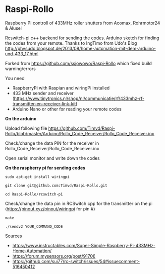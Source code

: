 # Raspi-Rollo
Raspberry PI controll of 433MHz roller shutters from Acomax, Rohrmotor24 &amp; Alusel

Rcswitch-pi c++ backend for sending the codes.
Arduino sketch for finding the codes from your remote. Thanks to IngTimo from Udo's Blog http://physudo.blogspot.de/2013/08/home-automation-mit-dem-arduino-und-433_17.html

Forked from https://github.com/ssjowowo/Raspi-Rollo which fixed build warning/errors

You need
- RaspberryPi with Raspian and wiringPi installed
- 433 MHz sender and receiver (https://www.tinytronics.nl/shop/nl/communicatie/rf/433mhz-rf-transmitter-en-receiver-link-kit)
- Arduino Nano or other for reading your remote codes


**On the arduino**

Upload following file https://github.com/Timvd/Raspi-Rollo/blob/master/Arduino/Rollo_Code_Receiver/Rollo_Code_Receiver.ino 

Check/change the data PIN for the receiver in Rollo_Code_Receiver/Rollo_Code_Receiver.ino

Open serial monitor and write down the codes

**On the raspberry pi for sending codes**

`sudo apt-get install wiringpi`

`git clone git@github.com:Timvd/Raspi-Rollo.git`

`cd Raspi-Rollo/rcswitch-pi`

Check/change the data pin in RCSwitch.cpp for the transmitter on the pi (https://pinout.xyz/pinout/wiringpi for pin #)

`make`

`./sendv2 YOUR_COMMAND_CODE`


Sources 
- https://www.instructables.com/Super-Simple-Raspberry-Pi-433MHz-Home-Automation/
- https://forum.mysensors.org/post/91706 
- https://github.com/sui77/rc-switch/issues/54#issuecomment-516450412

